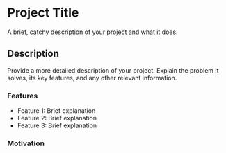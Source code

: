 # Project Title

A brief, catchy description of your project and what it does.

## Description

Provide a more detailed description of your project. Explain the problem it solves, its key features, and any other relevant information.

### Features

- Feature 1: Brief explanation
- Feature 2: Brief explanation
- Feature 3: Brief explanation

### Motivation
